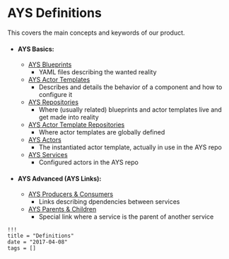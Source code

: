# AYS Definitions

This covers the main concepts and keywords of our product.

- #### AYS Basics:
    - [AYS Blueprints](Blueprints.md)
        - YAML files describing the wanted reality
    - [AYS Actor Templates](ActorTemplates.md)
        - Describes and details the behavior of a component and how to configure it
    - [AYS Repositories](Repositories.md)
        - Where (usually related) blueprints and actor templates live and get made into reality
    - [AYS Actor Template Repositories](AYS-template-repo.md)
        - Where actor templates are globally defined
    - [AYS Actors](Actors.md)
        - The instantiated actor template, actually in use in the AYS repo
    - [AYS Services](Services.md)
        - Configured actors in the AYS repo

- #### AYS Advanced (AYS Links):

    - [AYS Producers & Consumers](Producers-Consumers.md)
        - Links describing dpendencies between services
    - [AYS Parents & Children](Parents-Children.md)
        - Special link where a service is the parent of another service

```
!!!
title = "Definitions"
date = "2017-04-08"
tags = []
```
